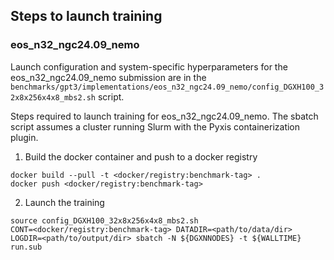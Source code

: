 ## Steps to launch training

### eos_n32_ngc24.09_nemo

Launch configuration and system-specific hyperparameters for the
eos_n32_ngc24.09_nemo submission are in the
`benchmarks/gpt3/implementations/eos_n32_ngc24.09_nemo/config_DGXH100_32x8x256x4x8_mbs2.sh` script.

Steps required to launch training for eos_n32_ngc24.09_nemo.  The sbatch
script assumes a cluster running Slurm with the Pyxis containerization plugin.

1. Build the docker container and push to a docker registry

```
docker build --pull -t <docker/registry:benchmark-tag> .
docker push <docker/registry:benchmark-tag>
```

2. Launch the training
```
source config_DGXH100_32x8x256x4x8_mbs2.sh
CONT=<docker/registry:benchmark-tag> DATADIR=<path/to/data/dir> LOGDIR=<path/to/output/dir> sbatch -N ${DGXNNODES} -t ${WALLTIME} run.sub
```

